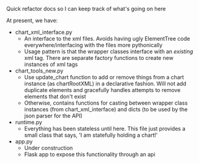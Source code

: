 Quick refactor docs so I can keep track of what's going on here

At present, we have:
- chart_xml_interface.py
    - An interface to the xml files. Avoids having ugly ElementTree code everywhere/interfacing with the files more pythonically
    - Usage pattern is that the wrapper classes interface with an *existing* xml tag. There are separate factory functions to create new instances of xml tags
- chart_tools_new.py
    - Use update_chart function to add or remove things from a chart instance (as chartRootXML) in a declarative fashion. Will not add duplicate elements and gracefully handles attempts to remove elements that don't exist
    - Otherwise, contains functions for casting between wrapper class instances (from chart_xml_interface) and dicts (to be used by the json parser for the API) 
- runtime.py
    - Everything has been stateless until here. This file just provides a small class that says, 'I am statefully holding a chart!'
- app.py
    - Under construction
    - Flask app to expose this functionality through an api
